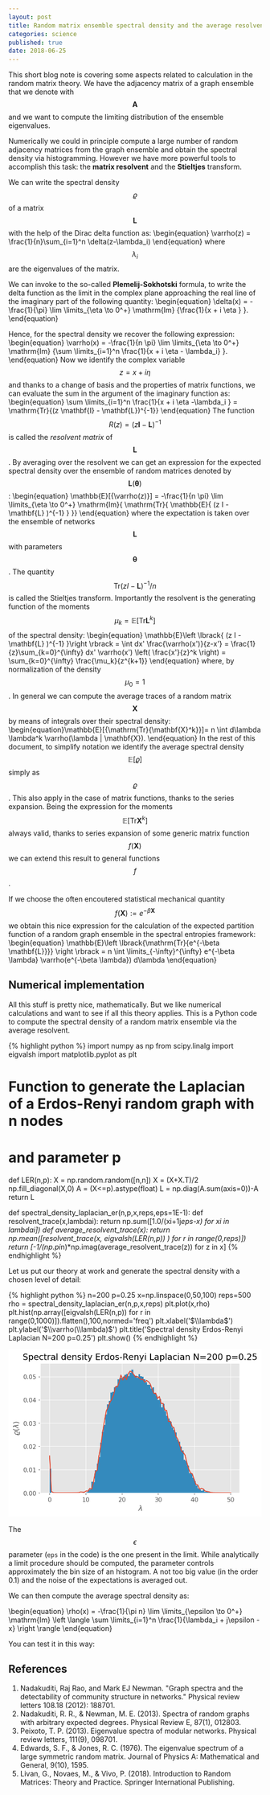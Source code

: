 ```yaml
---
layout: post
title: Random matrix ensemble spectral density and the average resolvent
categories: science
published: true
date: 2018-06-25
---
```


This short blog note is covering some aspects related to calculation in the random matrix theory.
We have the adjacency matrix of a graph ensemble that we denote with $$\mathbf{A}$$ and we want to compute the limiting distribution of the ensemble eigenvalues.

Numerically we could in principle compute a large number of random adjacency matrices from the graph ensemble and obtain the spectral density via histogramming.
However we have more powerful tools to accomplish this task: the **matrix resolvent** and the **Stieltjes** transform.

We can write the spectral density $$\varrho$$ of a matrix $$\mathbf{L}$$ with the help of the Dirac delta function as:
\begin{equation}
\varrho(z) = \frac{1}{n}\sum_{i=1}^n \delta(z-\lambda_i)
\end{equation}
where $$\lambda_i$$ are the eigenvalues of the matrix.

We can invoke to the so-called **Plemelij-Sokhotski** formula, to write the delta function as the limit in the complex plane approaching the real line of the imaginary part of the following quantity:
\begin{equation}
\delta(x) = -\frac{1}{\pi} \lim \limits_{\eta \to 0^+} \mathrm{Im} {\frac{1}{x + i \eta } }.
\end{equation}

Hence, for the spectral density we recover the following expression:
\begin{equation}
\varrho(x) = -\frac{1}{n \pi} \lim \limits_{\eta \to 0^+} \mathrm{Im} {\sum \limits_{i=1}^n \frac{1}{x + i \eta - \lambda_i} }.
\end{equation}
Now we identify the complex variable $$z=x+i \eta$$ and thanks to a change of basis and the properties of matrix functions, we can evaluate the sum in the argument of the imaginary function as:
\begin{equation}
\sum \limits_{i=1}^n \frac{1}{x + i \eta -\lambda_i } = \mathrm{Tr}{(z \mathbf{I} - \mathbf{L})^{-1}}
\end{equation}
The function $$R(z)=(z\mathbf{I} -\mathbf{L})^{-1}$$ is called the *resolvent matrix* of $$\mathbf{L}$$.
By averaging over the resolvent we can get an expression for the expected spectral density over the ensemble of random matrices denoted by $$\mathbf{L}(\boldsymbol{\theta})$$:
\begin{equation}
\mathbb{E}[{\varrho(z)}] = -\frac{1}{n \pi} \lim \limits_{\eta \to 0^+} \mathrm{Im}{ \mathrm{Tr}{ \mathbb{E}{ (z I - \mathbf{L} )^{-1} } }}
\end{equation}
where the expectation is taken over the ensemble of networks $$\mathbf{L}$$ with parameters $$\boldsymbol{\theta}$$. The quantity $$\mathrm{Tr}{(z I - \mathbf{L} )^{-1}}/n$$  is called the Stieltjes transform.
Importantly the resolvent is the generating function of the moments $$\mu_k=\mathbb{E}[{\mathrm{Tr}{\mathbf{L}^k}}]$$ of the spectral density:
\begin{equation}
\mathbb{E}\left \lbrack{ (z I - \mathbf{L} )^{-1} }\right \rbrack  = \int dx' \frac{\varrho(x')}{z-x'} = \frac{1}{z}\sum_{k=0}^{\infty} dx' \varrho(x') \left( \frac{x'}{z}^k \right) = \sum_{k=0}^{\infty} \frac{\mu_k}{z^{k+1}}
\end{equation}
where, by normalization of the density $$\mu_0=1$$. In general we can compute the average traces of a random matrix $$\mathbf{X}$$ by means of integrals over their spectral density:
\begin{equation}\mathbb{E}[{\mathrm{Tr}{\mathbf{X}^k}}]= n \int d\lambda \lambda^k \varrho(\lambda | \mathbf{X}).
\end{equation}
In the rest of this document, to simplify notation we identify the average spectral density $$\mathbb{E}\lbrack{\varrho}\rbrack$$ simply as $$\varrho$$.
This also apply in the case of matrix functions, thanks to the series expansion.
Being the expression for the moments $$\mathbb{E}[\mathrm{Tr}\mathbf{X}^k]$$ always valid, thanks to series expansion of some generic matrix function $$f(\mathbf{X})$$ we can extend this result to general functions $$f$$. 

If we choose the often encoutered statistical mechanical quantity $$f(\mathbf{X}):=e^{-\beta \mathbf{X}}$$ we obtain this nice expression for the calculation of the expected partition function of a random graph ensemble in the spectral entropies framework:
\begin{equation}
\mathbb{E}\left \lbrack{\mathrm{Tr}{e^{-\beta \mathbf{L}}}} \right \rbrack = n \int \limits_{-\infty}^{\infty} e^{-\beta \lambda} \varrho(e^{-\beta \lambda}) d\lambda
\end{equation}
	

## Numerical implementation

All this stuff is pretty nice, mathematically. But we like numerical calculations and want to see if all this theory applies.
This is a Python code to compute the spectral density of a random matrix ensemble via the average resolvent.

{% highlight python %}
import numpy as np
from scipy.linalg import eigvalsh
import matplotlib.pyplot as plt

# Function to generate the Laplacian of a Erdos-Renyi random graph with n nodes
# and parameter p
def LER(n,p):
    X = np.random.random([n,n])
    X = (X+X.T)/2
    np.fill_diagonal(X,0)
    A = (X<=p).astype(float)
    L = np.diag(A.sum(axis=0))-A
    return L

def spectral_density_laplacian_er(n,p,x,reps,eps=1E-1):
    def resolvent_trace(x,lambdai):
        return np.sum([1.0/(xi+1j*eps-x) for xi in lambdai])
    def average_resolvent_trace(x):
        return np.mean([resolvent_trace(x, eigvalsh(LER(n,p)) ) for r in range(0,reps)])
    return [-1/(np.pi*n)*np.imag(average_resolvent_trace(z)) for z in x]
{% endhighlight %}

Let us put our theory at work and generate the spectral density with a chosen level of detail:

{% highlight python %}
n=200
p=0.25
x=np.linspace(0,50,100)
reps=500
rho = spectral_density_laplacian_er(n,p,x,reps)
plt.plot(x,rho)
plt.hist(np.array([eigvalsh(LER(n,p)) for r in range(0,1000)]).flatten(),100,normed='freq')
plt.xlabel('$\\lambda$')
plt.ylabel('$\\varrho(\\lambda)$')
plt.title('Spectral density Erdos-Renyi Laplacian N=200 p=0.25')
plt.show()
{% endhighlight %}

![here](/static/postfigures/density_histogram.png)

The $$\epsilon$$ parameter (`eps` in the code) is the one present in the limit.
While analytically a limit procedure should be computed, the parameter controls approximately the bin size of an histogram. A not too big value (in the order 0.1) and the noise of the expectations is averaged out.

We can then compute the average spectral density as:

\begin{equation}
\rho(x) = -\frac{1}{\pi n} \lim \limits_{\epsilon \to 0^+} \mathrm{Im} \left \langle \sum \limits_{i=1}^n \frac{1}{\lambda_i + j\epsilon - x} \right \rangle
\end{equation}


You can test it in this way:



## References

1. Nadakuditi, Raj Rao, and Mark EJ Newman. "Graph spectra and the detectability of community structure in networks." Physical review letters 108.18 (2012): 188701.
2. Nadakuditi, R. R., & Newman, M. E. (2013). Spectra of random graphs with arbitrary expected degrees. Physical Review E, 87(1), 012803.
3. Peixoto, T. P. (2013). Eigenvalue spectra of modular networks. Physical review letters, 111(9), 098701.
4. Edwards, S. F., & Jones, R. C. (1976). The eigenvalue spectrum of a large symmetric random matrix. Journal of Physics A: Mathematical and General, 9(10), 1595.
5. Livan, G., Novaes, M., & Vivo, P. (2018). Introduction to Random Matrices: Theory and Practice. Springer International Publishing.